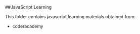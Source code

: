 ##JavaScript Learning

This folder contains javascript learning materials obtained from:

- coderacademy
